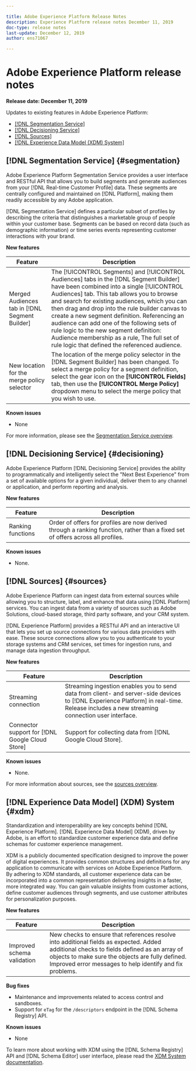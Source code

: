 ```yaml
---

title: Adobe Experience Platform Release Notes
description: Experience Platform release notes December 11, 2019
doc-type: release notes
last-update: December 12, 2019
author: ens71067

---
```


# Adobe Experience Platform release notes 

**Release date: December 11, 2019**

Updates to existing features in Adobe Experience Platform:

* [[!DNL Segmentation Service]](#segmentation)
* [[!DNL Decisioning Service]](#decisioning)
* [[!DNL Sources]](#sources)
* [[!DNL Experience Data Model (XDM) System]](#xdm)

## [!DNL Segmentation Service] {#segmentation}

Adobe Experience Platform Segmentation Service provides a user interface and RESTful API that allows you to build segments and generate audiences from your [!DNL Real-time Customer Profile] data. These segments are centrally configured and maintained on [!DNL Platform], making them readily accessible by any Adobe application.

[!DNL Segmentation Service] defines a particular subset of profiles by describing the criteria that distinguishes a marketable group of people within your customer base. Segments can be based on record data (such as demographic information) or time series events representing customer interactions with your brand.

**New features**

|Feature | Description|
|--- | ---|
|Merged Audiences tab in [!DNL Segment Builder] | The [!UICONTROL Segments] and [!UICONTROL Audiences] tabs in the [!DNL Segment Builder] have been combined into a single [!UICONTROL Audiences] tab. This tab allows you to browse and search for existing audiences, which you can then drag and drop into the rule builder canvas to create a new segment definition. Referencing an audience can add one of the following sets of rule logic to the new segment definition: Audience membership as a rule, The full set of rule logic that defined the referenced audience.|
|New location for the merge policy selector | The location of the merge policy selector in the [!DNL Segment Builder] has been changed. To select a merge policy for a segment definition, select the gear icon on the **[!UICONTROL Fields]** tab, then use the **[!UICONTROL Merge Policy]** dropdown menu to select the merge policy that you wish to use.|

**Known issues**

* None

For more information, please see the [Segmentation Service overview](../../segmentation/home.md).

## [!DNL Decisioning Service] {#decisioning}

Adobe Experience Platform [!DNL Decisioning Service] provides the ability to programmatically and intelligently select the "Next Best Experience" from a set of available options for a given individual, deliver them to any channel or application, and perform reporting and analysis.

**New features**

| Feature    | Description  |
| -----------| ---------- |
| Ranking functions | Order of offers for profiles are now derived through a ranking function, rather than a fixed set of offers across all profiles. |

**Known issues**

* None.

## [!DNL Sources] {#sources}

Adobe Experience Platform can ingest data from external sources while allowing you to structure, label, and enhance that data using [!DNL Platform] services. You can ingest data from a variety of sources such as Adobe Solutions, cloud-based storage, third party software, and your CRM system.

[!DNL Experience Platform] provides a RESTful API and an interactive UI that lets you set up source connections for various data providers with ease. These source connections allow you to you authenticate to your storage systems and CRM services, set times for ingestion runs, and manage data ingestion throughput.

**New features**

| Feature    | Description  |
| ---------- | ------------ |
| Streaming connection | Streaming ingestion enables you to send data from client- and server-side devices to [!DNL Experience Platform] in real-time. Release includes a new streaming connection user interface. |
| Connector support for [!DNL Google Cloud Store] | Support for collecting data from [!DNL Google Cloud Store]. |

**Known issues**

* None.

For more information about sources, see the [sources overview](../../sources/home.md).

## [!DNL Experience Data Model] (XDM) System {#xdm}

Standardization and interoperability are key concepts behind [!DNL Experience Platform]. [!DNL Experience Data Model] (XDM), driven by Adobe, is an effort to standardize customer experience data and define schemas for customer experience management.

XDM is a publicly documented specification designed to improve the power of digital experiences. It provides common structures and definitions for any application to communicate with services on Adobe Experience Platform. By adhering to XDM standards, all customer experience data can be incorporated into a common representation delivering insights in a faster, more integrated way. You can gain valuable insights from customer actions, define customer audiences through segments, and use customer attributes for personalization purposes.

**New features**

|Feature | Description|
|--- | ---|
|Improved schema validation| New checks to ensure that references resolve into additional fields as expected. Added additional checks to fields defined as an array of objects to make sure the objects are fully defined. Improved error messages to help identify and fix problems.|

**Bug fixes**

* Maintenance and improvements related to access control and sandboxes.
* Support for `eTag` for the `/descriptors` endpoint in the [!DNL Schema Registry] API.

**Known issues**

* None

To learn more about working with XDM using the [!DNL Schema Registry] API and [!DNL Schema Editor] user interface, please read the [XDM System documentation](../../xdm/home.md).